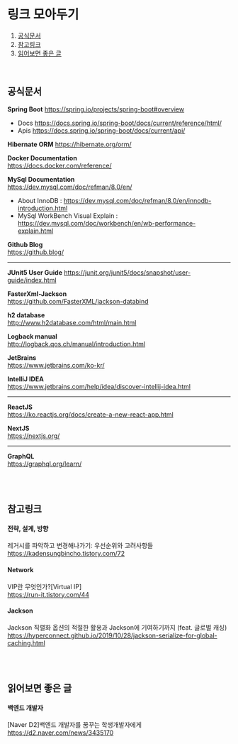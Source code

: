 # 링크 모아두기 
1. [공식문서](#공식문서)
2. [참고링크](#참고링크)
3. [읽어보면 좋은 글](#읽어보면-좋은-글)

<br>



## 공식문서


**Spring Boot**
https://spring.io/projects/spring-boot#overview
* Docs
https://docs.spring.io/spring-boot/docs/current/reference/html/
* Apis 
https://docs.spring.io/spring-boot/docs/current/api/

**Hibernate ORM**
https://hibernate.org/orm/

**Docker Documentation** <br>
https://docs.docker.com/reference/


**MySql Documentation** <br>
https://dev.mysql.com/doc/refman/8.0/en/

- About InnoDB : https://dev.mysql.com/doc/refman/8.0/en/innodb-introduction.html
- MySql WorkBench Visual Explain : https://dev.mysql.com/doc/workbench/en/wb-performance-explain.html


**Github Blog** <br>
https://github.blog/


---

**JUnit5 User Guide**
https://junit.org/junit5/docs/snapshot/user-guide/index.html


**FasterXml-Jackson** <br> 
https://github.com/FasterXML/jackson-databind

**h2 database** <br> 
http://www.h2database.com/html/main.html

**Logback manual** <br>
http://logback.qos.ch/manual/introduction.html

**JetBrains** <br> 
https://www.jetbrains.com/ko-kr/

**IntelliJ IDEA** <br> 
https://www.jetbrains.com/help/idea/discover-intellij-idea.html

---

**ReactJS** <br>
https://ko.reactjs.org/docs/create-a-new-react-app.html

**NextJS** <br>
https://nextjs.org/

---

**GraphQL** <br>
https://graphql.org/learn/


<br>
<br>

## 참고링크 

#### 전략, 설계, 방향 

레거시를 파악하고 변경해나가기: 우선순위와 고려사항들 <br> 
https://kadensungbincho.tistory.com/72


#### Network

VIP란 무엇인가?[Virtual IP] <br>
https://run-it.tistory.com/44


#### Jackson

Jackson 직렬화 옵션의 적절한 활용과 Jackson에 기여하기까지 (feat. 글로벌 캐싱) <br> 
https://hyperconnect.github.io/2019/10/28/jackson-serialize-for-global-caching.html

<br>
<br>

## 읽어보면 좋은 글

#### 백엔드 개발자

[Naver D2]백엔드 개발자를 꿈꾸는 학생개발자에게 <br> 
https://d2.naver.com/news/3435170

